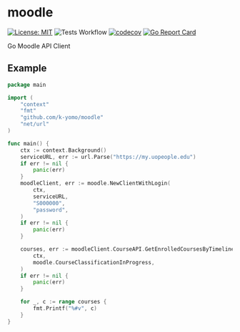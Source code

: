 # moodle

[![License: MIT](https://img.shields.io/badge/License-MIT-blue.svg)](./LICENSE)
![Tests Workflow](https://github.com/k-yomo/moodle/workflows/Tests/badge.svg)
[![codecov](https://codecov.io/gh/k-yomo/moodle/branch/main/graph/badge.svg)](https://codecov.io/gh/k-yomo/moodle)
[![Go Report Card](https://goreportcard.com/badge/k-yomo/moodle)](https://goreportcard.com/report/k-yomo/moodle)

Go Moodle API Client

## Example

```go
package main

import (
	"context"
	"fmt"
	"github.com/k-yomo/moodle"
	"net/url"
)

func main() {
	ctx := context.Background()
	serviceURL, err := url.Parse("https://my.uopeople.edu")
	if err != nil {
		panic(err)
	}
	moodleClient, err := moodle.NewClientWithLogin(
		ctx,
		serviceURL,
		"S000000",
		"password",
	)
	if err != nil {
		panic(err)
	}

	courses, err := moodleClient.CourseAPI.GetEnrolledCoursesByTimelineClassification(
		ctx,
		moodle.CourseClassificationInProgress,
	)
	if err != nil {
		panic(err)
	}

	for _, c := range courses {
		fmt.Printf("%#v", c)
	}
}
```